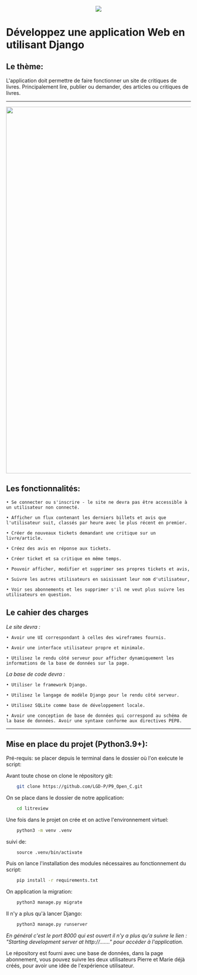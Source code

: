 <p align="center">
<img src="Litreview_P9.png">
</p>


# Développez une application Web en utilisant Django

## Le thème: 

L'application doit permettre de faire fonctionner un site de critiques de livres. Principalement lire,  publier ou demander, des articles ou critiques de livres. 

-----------------
<p align="center">
<img src="demo.gif" width = 1000>
</p>


## Les fonctionnalités:

    • Se connecter ou s'inscrire - le site ne devra pas être accessible à un utilisateur non connecté.

    • Afficher un flux contenant les derniers billets et avis que l'utilisateur suit, classés par heure avec le plus récent en premier.

    • Créer de nouveaux tickets demandant une critique sur un livre/article.

    • Créez des avis en réponse aux tickets.

    • Créer ticket et sa critique en même temps.

    • Pouvoir afficher, modifier et supprimer ses propres tickets et avis,

    • Suivre les autres utilisateurs en saisissant leur nom d'utilisateur,

    • Voir ses abonnements et les supprimer s'il ne veut plus suivre les utilisateurs en question.

## Le cahier des charges

*Le site devra :*

    • Avoir une UI correspondant à celles des wireframes fournis.

    • Avoir une interface utilisateur propre et minimale.

    • Utilisez le rendu côté serveur pour afficher dynamiquement les informations de la base de données sur la page.

*La base de code devra :*

    • Utiliser le framework Django.

    • Utilisez le langage de modèle Django pour le rendu côté serveur.

    • Utilisez SQLite comme base de développement locale.

    • Avoir une conception de base de données qui correspond au schéma de la base de données. Avoir une syntaxe conforme aux directives PEP8.

----------


## Mise en place du projet (Python3.9+):

Pré-requis: se placer depuis le terminal dans le dossier où l'on exécute le script:

Avant toute chose on clone le répository git:

```bash
    git clone https://github.com/LGD-P/P9_Open_C.git
```

On se place dans le dossier de notre application: 
```bash
    cd litreview
```
Une fois dans le projet on crée et on active l'environnement virtuel:
```bash
    python3 -m venv .venv
```
suivi de:
```
    source .venv/bin/activate
```
Puis on lance l'installation des modules nécessaires au fonctionnement du script:
```bash
    pip install -r requirements.txt
```

On application la migration: 
```bash
    python3 manage.py migrate
```
Il n'y a plus qu'à lancer Django:
```bash
    python3 manage.py runserver
```

*En général c'est le port 8000 qui est ouvert il n'y a plus qu'a suivre le lien : "Starting development server at http://......." pour accéder à l'application.*


Le répository est fourni avec une base de données,  dans la page abonnement, vous pouvez suivre les deux utilisateurs Pierre et Marie déjà créés, pour avoir une idée de l'expérience utilisateur.









